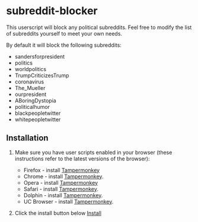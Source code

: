 # subreddit-blocker
This userscript will block any political subreddits. Feel free to modify the list of subreddits yourself to meet your own needs. 

By default it will block the following subreddits:
- sandersforpresident
- politics
- worldpolitics
- TrumpCriticizesTrump
- coronavirus
- The_Mueller
- ourpresident
- ABoringDystopia
- politicalhumor
- blackpeopletwitter
- whitepeopletwitter

## Installation

1. Make sure you have user scripts enabled in your browser (these instructions refer to the latest versions of the browser):

	* Firefox - install [Tampermonkey](https://tampermonkey.net/?ext=dhdg&browser=firefox)
	* Chrome - install [Tampermonkey](https://tampermonkey.net/?ext=dhdg&browser=chrome).
	* Opera - install [Tampermonkey](https://tampermonkey.net/?ext=dhdg&browser=opera)
	* Safari - install [Tampermonkey](https://tampermonkey.net/?ext=dhdg&browser=safari).
	* Dolphin - install [Tampermonkey](https://tampermonkey.net/?ext=dhdg&browser=dolphin).
	* UC Browser - install [Tampermonkey](https://tampermonkey.net/?ext=dhdg&browser=ucweb).
  
2. Click the install button below
[Install](https://raw.githubusercontent.com/Jonatino/subreddit-blocker/master/subreddit-blocker.user.js)
